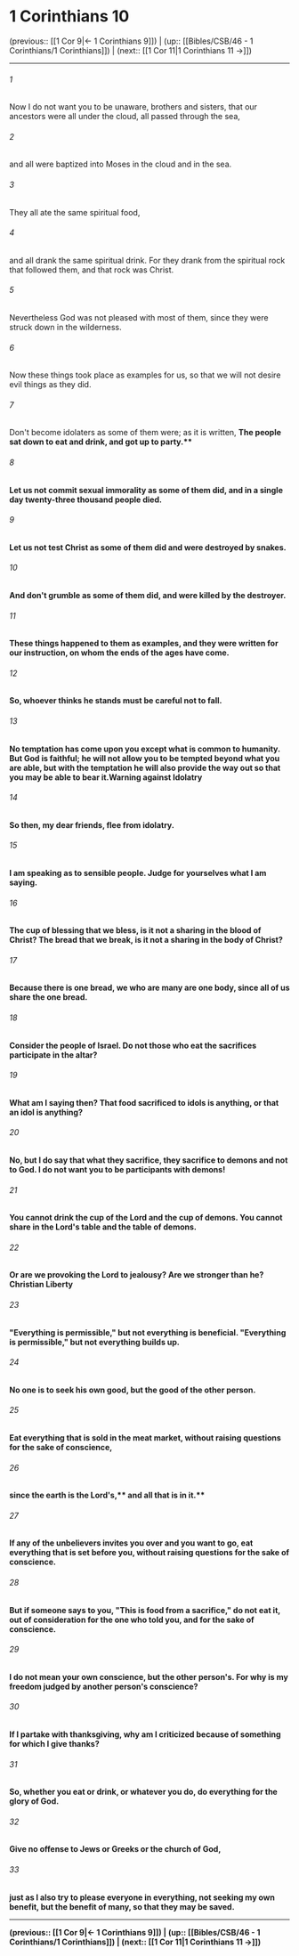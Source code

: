 # 1 Corinthians 10

(previous:: [[1 Cor 9|← 1 Corinthians 9]]) | (up:: [[Bibles/CSB/46 - 1 Corinthians/1 Corinthians]]) | (next:: [[1 Cor 11|1 Corinthians 11 →]])

***


###### 1 
Now I do not want you to be unaware, brothers and sisters, that our ancestors were all under the cloud, all passed through the sea, 

###### 2 
and all were baptized into Moses in the cloud and in the sea. 

###### 3 
They all ate the same spiritual food, 

###### 4 
and all drank the same spiritual drink. For they drank from the spiritual rock that followed them, and that rock was Christ. 

###### 5 
Nevertheless God was not pleased with most of them, since they were struck down in the wilderness. 

###### 6 
Now these things took place as examples for us, so that we will not desire evil things as they did. 

###### 7 
Don't become idolaters as some of them were; as it is written, <b class="quote">The people sat down to eat and drink, and got up to party.** 

###### 8 
Let us not commit sexual immorality as some of them did, and in a single day twenty-three thousand people died. 

###### 9 
Let us not test Christ as some of them did and were destroyed by snakes. 

###### 10 
And don't grumble as some of them did, and were killed by the destroyer. 

###### 11 
These things happened to them as examples, and they were written for our instruction, on whom the ends of the ages have come. 

###### 12 
So, whoever thinks he stands must be careful not to fall. 

###### 13 
No temptation has come upon you except what is common to humanity. But God is faithful; he will not allow you to be tempted beyond what you are able, but with the temptation he will also provide the way out so that you may be able to bear it.Warning against Idolatry 

###### 14 
So then, my dear friends, flee from idolatry. 

###### 15 
I am speaking as to sensible people. Judge for yourselves what I am saying. 

###### 16 
The cup of blessing that we bless, is it not a sharing in the blood of Christ? The bread that we break, is it not a sharing in the body of Christ? 

###### 17 
Because there is one bread, we who are many are one body, since all of us share the one bread. 

###### 18 
Consider the people of Israel. Do not those who eat the sacrifices participate in the altar? 

###### 19 
What am I saying then? That food sacrificed to idols is anything, or that an idol is anything? 

###### 20 
No, but I do say that what they sacrifice, they sacrifice to demons and not to God. I do not want you to be participants with demons! 

###### 21 
You cannot drink the cup of the Lord and the cup of demons. You cannot share in the Lord's table and the table of demons. 

###### 22 
Or are we provoking the Lord to jealousy? Are we stronger than he?Christian Liberty 

###### 23 
"Everything is permissible," but not everything is beneficial. "Everything is permissible," but not everything builds up. 

###### 24 
No one is to seek his own good, but the good of the other person. 

###### 25 
Eat everything that is sold in the meat market, without raising questions for the sake of conscience, 

###### 26 
since <b class="quote">the earth is the Lord's,** <b class="quote">and all that is in it.** 

###### 27 
If any of the unbelievers invites you over and you want to go, eat everything that is set before you, without raising questions for the sake of conscience. 

###### 28 
But if someone says to you, "This is food from a sacrifice," do not eat it, out of consideration for the one who told you, and for the sake of conscience. 

###### 29 
I do not mean your own conscience, but the other person's. For why is my freedom judged by another person's conscience? 

###### 30 
If I partake with thanksgiving, why am I criticized because of something for which I give thanks? 

###### 31 
So, whether you eat or drink, or whatever you do, do everything for the glory of God. 

###### 32 
Give no offense to Jews or Greeks or the church of God, 

###### 33 
just as I also try to please everyone in everything, not seeking my own benefit, but the benefit of many, so that they may be saved.

***

(previous:: [[1 Cor 9|← 1 Corinthians 9]]) | (up:: [[Bibles/CSB/46 - 1 Corinthians/1 Corinthians]]) | (next:: [[1 Cor 11|1 Corinthians 11 →]])

